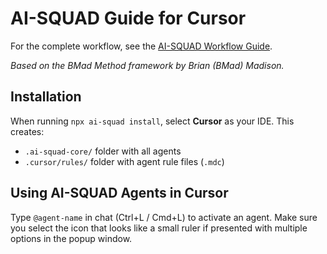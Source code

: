# AI-SQUAD Guide for Cursor

For the complete workflow, see the [AI-SQUAD Workflow Guide](../bmad-workflow-guide.md).

_Based on the BMad Method framework by Brian (BMad) Madison._

## Installation

When running `npx ai-squad install`, select **Cursor** as your IDE. This creates:

- `.ai-squad-core/` folder with all agents
- `.cursor/rules/` folder with agent rule files (`.mdc`)

## Using AI-SQUAD Agents in Cursor

Type `@agent-name` in chat (Ctrl+L / Cmd+L) to activate an agent. Make sure you select the icon that looks like a small ruler if presented with multiple options in the popup window.
